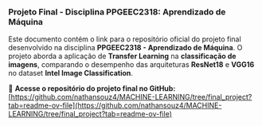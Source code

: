### Projeto Final - Disciplina PPGEEC2318: Aprendizado de Máquina

Este documento contém o link para o repositório oficial do projeto final desenvolvido na disciplina **PPGEEC2318 - Aprendizado de Máquina**. O projeto aborda a aplicação de **Transfer Learning** na **classificação de imagens**, comparando o desempenho das arquiteturas **ResNet18** e **VGG16** no dataset **Intel Image Classification**.

🔗 **Acesse o repositório do projeto final no GitHub:**  
[https://github.com/nathansouz4/MACHINE-LEARNING/tree/final_project?tab=readme-ov-file](https://github.com/nathansouz4/MACHINE-LEARNING/tree/final_project?tab=readme-ov-file)
